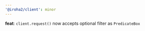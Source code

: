 ```yaml
---
'@iroha2/client': minor
---
```


**feat**: `client.request()` now accepts optional filter as `PredicateBox`
